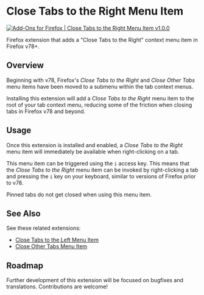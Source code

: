 # Close Tabs to the Right Menu Item

[![Add-Ons for Firefox | Close Tabs to the Right Menu Item v1.0.0](https://img.shields.io/badge/Firefox%20Add--Ons-v1.0.0-722291)](https://addons.mozilla.org/en-US/firefox/addon/close-tabs-to-the-right-item/)

Firefox extension that adds a "Close Tabs to the Right" context menu item in Firefox v78+.

## Overview
Beginning with v78, Firefox's _Close Tabs to the Right_ and _Close Other Tabs_ menu items have been moved to a submenu within the tab context menus.

Installing this extension will add a _Close Tabs to the Right_ menu item to the root of your tab context menu, reducing some of the friction when closing tabs in Firefox v78 and beyond.

## Usage
Once this extension is installed and enabled, a _Close Tabs to the Right_ menu item will immediately be available when right-clicking on a tab.

This menu item can be triggered using the `i` access key. This means that the _Close Tabs to the Right_ menu item can be invoked by right-clicking a tab and pressing the `i` key on your keyboard, similar to versions of Firefox prior to v78.

Pinned tabs do not get closed when using this menu item.

## See Also
See these related extensions:

- [Close Tabs to the Left Menu Item](https://github.com/joe-damore/close-tabs-to-the-left-item)
- [Close Other Tabs Menu Item](https://github.com/joe-damore/close-other-tabs-item)

## Roadmap
Further development of this extension will be focused on bugfixes and translations. Contributions are welcome!
